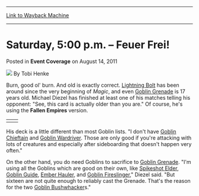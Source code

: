 
---
[Link to Wayback Machine](https://web.archive.org/web/20150911072334/http://magic.wizards.com/en/articles/archive/event-coverage/saturday-500-pm-%E2%80%93-feuer-frei-2011-08-14)

[_metadata_:author]:- "Tobi Henke"
[_metadata_:description]:- "Burn, good ol' burn. And old is exactly correct. Lightning Bolt has been around since the very beginning of Magic, and even Goblin Grenade is 17 years old."
[_metadata_:generator]:- "Drupal 7 (http://drupal.org)"
[_metadata_:node]:- "316135"
[_metadata_:publish_date]:- "2011-08-14"
[_metadata_:source]:- "div-main-content"
[_metadata_:title]:- "Saturday, 5:00 p.m. – Feuer Frei!"
[_metadata_:wayback_capture_timestamp]:- "2015-09-11 07:23:34"
[_metadata_:wayback_raw_url]:- "https://web.archive.org/web/20150911072334id_/http://magic.wizards.com/en/articles/archive/event-coverage/saturday-500-pm-%E2%80%93-feuer-frei-2011-08-14"
[_metadata_:wayback_url]:- "http://magic.wizards.com/en/articles/archive/event-coverage/saturday-500-pm-%E2%80%93-feuer-frei-2011-08-14"
---


Saturday, 5:00 p.m. – Feuer Frei!
=================================



 Posted in **Event Coverage**
 on August 14, 2011 






![](https://media.magic.wizards.com/styles/auth_small/public/images/person/henke_author.jpg)
By Tobi Henke










Burn, good ol' burn. And old is exactly correct. [Lightning Bolt](http://gatherer.wizards.com/Pages/Card/Details.aspx?name=Lightning+Bolt) has been around since the very beginning of *Magic*, and even [Goblin Grenade](http://gatherer.wizards.com/Pages/Card/Details.aspx?name=Goblin+Grenade) is 17 years old. Michael Diezel has finished at least one of his matches telling his opponent: "See, this card is actually older than you are." Of course, he's using the **Fallen Empires** version.




|  |  |
| --- | --- |
|  |  |

His deck is a little different than most Goblin lists. "I don't have [Goblin Chieftain](http://gatherer.wizards.com/Pages/Card/Details.aspx?name=Goblin+Chieftain) and [Goblin Wardriver](http://gatherer.wizards.com/Pages/Card/Details.aspx?name=Goblin+Wardriver). Those are only good if you're attacking with lots of creatures and especially after sideboarding that doesn't happen very often."


On the other hand, you do need Goblins to sacrifice to [Goblin Grenade](http://gatherer.wizards.com/Pages/Card/Details.aspx?name=Goblin+Grenade). "I'm using all the Goblins which are good on their own, like [Spikeshot Elder](http://gatherer.wizards.com/Pages/Card/Details.aspx?name=Spikeshot+Elder), [Goblin Guide](http://gatherer.wizards.com/Pages/Card/Details.aspx?name=Goblin+Guide), [Ember Hauler](http://gatherer.wizards.com/Pages/Card/Details.aspx?name=Ember+Hauler), and [Goblin Fireslinger](http://gatherer.wizards.com/Pages/Card/Details.aspx?name=Goblin+Fireslinger)," Diezel said. "But sixteen are not quite enough to reliably cast the Grenade. That's the reason for the two [Goblin Bushwhacker](http://gatherer.wizards.com/Pages/Card/Details.aspx?name=Goblin+Bushwhacker)s."







